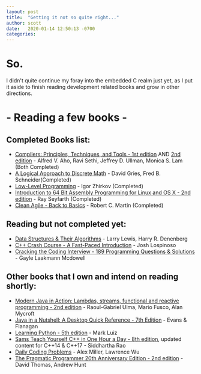 ```yaml
---
layout: post
title:  "Getting it not so quite right..."
author: scott
date:   2020-01-14 12:50:13 -0700
categories: 
---
```

# So.  
I didn't quite continue my foray into the embedded C realm just yet, as I put it aside to finish reading development related books and grow in other directions.

# - Reading a few books -
## Completed Books list:

- [Compilers: Principles, Techniques, and Tools - 1st edition](https://www.amazon.com/Compilers-Principles-Techniques-Alfred-Aho/dp/0201100886/ref=sr_1_2?crid=2M4A0L2JY629P&keywords=compilers+principles%2C+techniques%2C+and+tools&qid=1579041378&sprefix=compilers+p%2Caps%2C211&sr=8-2) AND [2nd edition](https://www.amazon.com/Compilers-Principles-Techniques-Tools-2nd/dp/0321486811/ref=sr_1_1?crid=2M4A0L2JY629P&keywords=compilers+principles%2C+techniques%2C+and+tools&qid=1579041378&sprefix=compilers+p%2Caps%2C211&sr=8-1) - Alfred V. Aho, Ravi Sethi, Jeffrey D. Ullman, Monica S. Lam (Both Completed)
- [A Logical Approach to Discrete Math](https://www.amazon.com/gp/product/1441928359/ref=dbs_a_def_rwt_bibl_vppi_i0) - David Gries, Fred B. Schneider(Completed)
- [Low-Level Programming](https://www.amazon.com/Low-Level-Programming-Assembly-Execution-Architecture/dp/1484224027/ref=sr_1_1?crid=3VVLRHVYV3EBD&keywords=low-level+programming&qid=1579041754&s=books&sprefix=low-level+%2Cstripbooks%2C177&sr=1-1) - Igor Zhirkov (Completed)
- [Introduction to 64 Bit Assembly Programming for Linux and OS X - 2nd edition](https://www.amazon.com/Introduction-Intel-Assembly-Language-Programming/dp/1478119209/ref=sr_1_1?crid=3FNPZEYPLH9VG&keywords=introduction+to+64+bit+intel+assembly+language+programming+for+linux&qid=1579041866&sprefix=introduction+to+64%2Cstripbooks%2C173&sr=8-1) - Ray Seyfarth (Completed)
- [Clean Agile - Back to Basics](https://www.amazon.com/Clean-Agile-Basics-Robert-Martin/dp/0135781868/ref=sr_1_1?keywords=clean+agile&qid=1579041912&sr=8-1) - Robert C. Martin (Completed)

## Reading but not completed yet:

- [Data Structures & Their Algorithms](https://www.amazon.com/Structures-Their-Algorithms-Harry-Denenberg/dp/B000L5AZGS/ref=sr_1_1?crid=1YFLEXUQBTJUN&keywords=data+structures+and+their+algorithms&qid=1579041692&s=books&sprefix=data+structures+and+their%2Cstripbooks%2C178&sr=1-1) - Larry Lewis, Harry R. Denenberg
- [C++ Crash Course - A Fast-Paced Introduction](https://www.amazon.com/C-Crash-Course-Josh-Lospinoso/dp/1593278888/ref=sr_1_1?keywords=c%2B%2B+crash+course&qid=1579041798&s=books&sr=1-1) - Josh Lospinoso
- [Cracking the Coding Interview - 189 Programming Questions & Solutions](https://www.amazon.com/Cracking-Coding-Interview-Programming-Questions/dp/0984782850/ref=sr_1_2?crid=3E18QRK1PWSNE&keywords=cracking+the+coding+interview&qid=1579041839&s=books&sprefix=cracking%2Cstripbooks%2C192&sr=1-2) - Gayle Laakmann Mcdowell

## Other books that I own and intend on reading shortly:

- [Modern Java in Action: Lambdas, streams, functional and reactive programming - 2nd edition](https://www.amazon.com/Modern-Java-Action-functional-programming/dp/1617293563/ref=sr_1_1?keywords=modern+java&qid=1579041963&sr=8-1) - Raoul-Gabriel Ulma, Mario Fusco, Alan Mycroft
- [Java in a Nutshell: A Desktop Quick Reference - 7th Edition](https://www.amazon.com/Java-Nutshell-Desktop-Quick-Reference-dp-1492037257/dp/1492037257/ref=mt_paperback?_encoding=UTF8&me=&qid=1579042707) - Evans & Flanagan
- [Learning Python - 5th edition](https://www.amazon.com/Learning-Python-5th-Mark-Lutz/dp/1449355730/ref=redir_mobile_desktop?_encoding=UTF8&aaxitk=8MmdFb0gR-cDf8F1a95ZDg&hsa_cr_id=4158170100401&ref_=sb_s_sparkle_slot) - Mark Luiz
- [Sams Teach Yourself C++ in One Hour a Day - 8th edition](https://www.amazon.com/One-Hour-Sams-Teach-Yourself/dp/0789757745/ref=sr_1_2?keywords=teach+yourself+c%2B%2B&qid=1579042769&s=books&sr=1-2), updated content for C++14 & C++17 - Siddhartha Rao
- [Daily Coding Problems](https://www.amazon.com/Daily-Coding-Problem-exceptionally-interviews/dp/1793296634/ref=sr_1_2?keywords=daily+coding+problem&qid=1579042870&s=books&sr=1-2) - Alex Miller, Lawrence Wu 
- [The Pragmatic Programmer 20th Anniversary Edition - 2nd edition](https://www.amazon.com/Pragmatic-Programmer-journey-mastery-Anniversary/dp/0135957052/ref=sr_1_1?keywords=pragmatic+programmer&qid=1579042899&s=books&sr=1-1) - David Thomas, Andrew Hunt